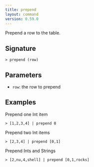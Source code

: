 ```yaml
---
title: prepend
layout: command
version: 0.59.0
---
```


Prepend a row to the table.

## Signature

```> prepend (row)```

## Parameters

 -  `row`: the row to prepend

## Examples

Prepend one Int item
```shell
> [1,2,3,4] | prepend 0
```

Prepend two Int items
```shell
> [2,3,4] | prepend [0,1]
```

Prepend Ints and Strings
```shell
> [2,nu,4,shell] | prepend [0,1,rocks]
```

